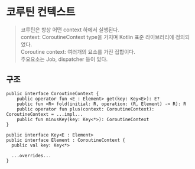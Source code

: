 # 코루틴 컨텍스트
> 코루틴은 항상 어떤 context 하에서 실행된다.  
context: CoroutineContext type을 가지며 Kotlin 표준 라이브러리에 정의되었다.  
Coroutine context: 여러개의 요소를 가진 집합이다.  
주요요소는 Job, dispatcher 등이 있다.

## 구조
```
public interface CoroutineContext {
    public operator fun <E : Element> get(key: Key<E>): E?
    public fun <R> fold(initial: R, operation: (R, Element) -> R): R
    public operator fun plus(context: CoroutineContext): CoroutineContext = ...impl...
    public fun minusKey(key: Key<*>): CoroutineContext
}

public interface Key<E : Element>
public interface Element : CoroutineContext {
  public val key: Key<*>
  
  ...overrides...
}
```
